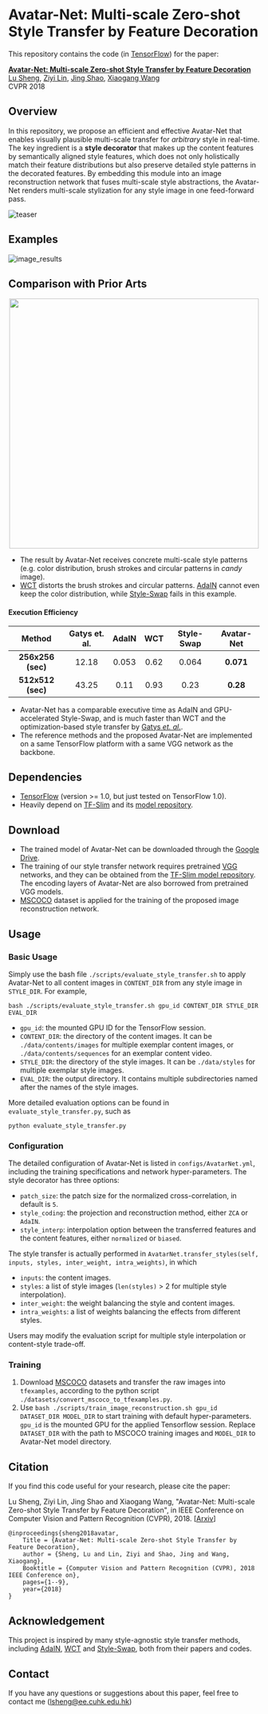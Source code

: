 
# Avatar-Net: Multi-scale Zero-shot Style Transfer by Feature Decoration

This repository contains the code (in [TensorFlow](https://www.tensorflow.org/)) for the paper:

[__Avatar-Net: Multi-scale Zero-shot Style Transfer by Feature Decoration__](https://arxiv.org/abs/1805.03857)
<br>
[Lu Sheng](http://www.ee.cuhk.edu.hk/~lsheng/), [Ziyi Lin](mailto:linziyi@sensetime.com), [Jing Shao](http://www.ee.cuhk.edu.hk/~jshao/), [Xiaogang Wang](http://www.ee.cuhk.edu.hk/~xgwang/)
<br>
CVPR 2018

## Overview

In this repository, we propose an efficient and effective Avatar-Net that enables visually plausible multi-scale transfer for _arbitrary_ style in real-time. The key ingredient is a __style decorator__ that makes up the content features by semantically aligned style features, which does not only holistically match their feature distributions but also preserve detailed style patterns in the decorated features. By embedding this module into an image reconstruction network that fuses multi-scale style abstractions, the Avatar-Net renders multi-scale stylization for any style image in one feed-forward pass.

[teaser]: ./docs/figures/teaser.png
![teaser]

## Examples
[image_results]: ./docs/figures/image_results.png
![image_results]

## Comparison with Prior Arts

<p align='center'><img src="./docs/figures/closed_ups.png" width="500"></p>

- The result by Avatar-Net receives concrete multi-scale style patterns (e.g. color distribution, brush strokes and circular patterns in _candy_ image).
- [WCT](https://arxiv.org/abs/1705.08086) distorts the brush strokes and circular patterns. [AdaIN](https://arxiv.org/abs/1703.06868) cannot even keep the color distribution, while [Style-Swap](https://arxiv.org/abs/1612.04337) fails in this example.

#### Execution Efficiency
|Method| Gatys et. al. | AdaIN | WCT | Style-Swap | __Avatar-Net__ |
| :---:  | :---:       | :---: | :---: | :---:    | :---:         |
| __256x256 (sec)__ | 12.18 | 0.053 | 0.62 | 0.064 | __0.071__ |
| __512x512 (sec)__ | 43.25 | 0.11 | 0.93 | 0.23 | __0.28__ |

- Avatar-Net has a comparable executive time as AdaIN and GPU-accelerated Style-Swap, and is much faster than WCT and the optimization-based style transfer by [Gatys _et. al._](https://arxiv.org/abs/1508.06576).
- The reference methods and the proposed Avatar-Net are implemented on a same TensorFlow platform with a same VGG network as the backbone.

## Dependencies
- [TensorFlow](https://www.tensorflow.org/) (version >= 1.0, but just tested on TensorFlow 1.0).
- Heavily depend on [TF-Slim](https://github.com/tensorflow/tensorflow/tree/master/tensorflow/contrib/slim) and its [model repository](https://github.com/tensorflow/models/tree/master/research/slim).

## Download
- The trained model of Avatar-Net can be downloaded through the [Google Drive](https://drive.google.com/open?id=1_7x93xwZMhCL-kLrz4B2iZ01Y8Q7SlTX).
- The training of our style transfer network requires pretrained [VGG](https://arxiv.org/abs/1409.1556) networks, and they can be obtained from the [TF-Slim model repository](ttps://github.com/tensorflow/models/tree/master/research/slim). The encoding layers of Avatar-Net are also borrowed from pretrained VGG models.
- [MSCOCO](http://cocodataset.org/#home) dataset is applied for the training of the proposed image reconstruction network.

## Usage

### Basic Usage

Simply use the bash file  `./scripts/evaluate_style_transfer.sh` to apply Avatar-Net to all content images in `CONTENT_DIR` from any style image in `STYLE_DIR`. For example,

    bash ./scripts/evaluate_style_transfer.sh gpu_id CONTENT_DIR STYLE_DIR EVAL_DIR 

- `gpu_id`: the mounted GPU ID for the TensorFlow session.
- `CONTENT_DIR`: the directory of the content images. It can be `./data/contents/images` for multiple exemplar content images, or `./data/contents/sequences` for an exemplar content video.
- `STYLE_DIR`: the directory of the style images. It can be `./data/styles` for multiple exemplar style images.
- `EVAL_DIR`: the output directory. It contains multiple subdirectories named after the names of the style images.

More detailed evaluation options can be found in `evaluate_style_transfer.py`, such as

    python evaluate_style_transfer.py

### Configuration

The detailed configuration of Avatar-Net is listed in `configs/AvatarNet.yml`, including the training specifications and network hyper-parameters. The style decorator has three options:

- `patch_size`: the patch size for the normalized cross-correlation, in default is `5`.
- `style_coding`: the projection and reconstruction method, either `ZCA` or `AdaIN`.
- `style_interp`: interpolation option between the transferred features and the content features, either `normalized` or `biased`.

The style transfer is actually performed in `AvatarNet.transfer_styles(self, inputs, styles, inter_weight, intra_weights)`, in which

- `inputs`: the content images.
- `styles`: a list of style images (`len(styles)` > 2 for multiple style interpolation).
- `inter_weight`: the weight balancing the style and content images.
- `intra_weights`: a list of weights balancing the effects from different styles.

Users may modify the evaluation script for multiple style interpolation or content-style trade-off.

### Training

1. Download [MSCOCO](http://cocodataset.org/#home) datasets and transfer the raw images into `tfexamples`, according to the python script `./datasets/convert_mscoco_to_tfexamples.py`.
2. Use `bash ./scripts/train_image_reconstruction.sh gpu_id DATASET_DIR MODEL_DIR` to start training with default hyper-parameters. `gpu_id` is the mounted GPU for the applied Tensorflow session. Replace `DATASET_DIR` with the path to MSCOCO training images and `MODEL_DIR` to Avatar-Net model directory.

## Citation

If you find this code useful for your research, please cite the paper:

Lu Sheng, Ziyi Lin, Jing Shao and Xiaogang Wang, "Avatar-Net: Multi-scale Zero-shot Style Transfer by Feature Decoration", in IEEE Conference on Computer Vision and Pattern Recognition (CVPR), 2018. [[Arxiv](https://arxiv.org/abs/1805.03857)]

```
@inproceedings{sheng2018avatar,
    Title = {Avatar-Net: Multi-scale Zero-shot Style Transfer by Feature Decoration},
    author = {Sheng, Lu and Lin, Ziyi and Shao, Jing and Wang, Xiaogang},
    Booktitle = {Computer Vision and Pattern Recognition (CVPR), 2018 IEEE Conference on},
    pages={1--9},
    year={2018}
}
```

## Acknowledgement

This project is inspired by many style-agnostic style transfer methods, including [AdaIN](https://arxiv.org/abs/1703.06868), [WCT](https://arxiv.org/abs/1705.08086) and [Style-Swap](https://arxiv.org/abs/1612.04337), both from their papers and codes.

## Contact

If you have any questions or suggestions about this paper, feel free to contact me ([lsheng@ee.cuhk.edu.hk](mailto:lsheng@ee.cuhk.edu.hk))
